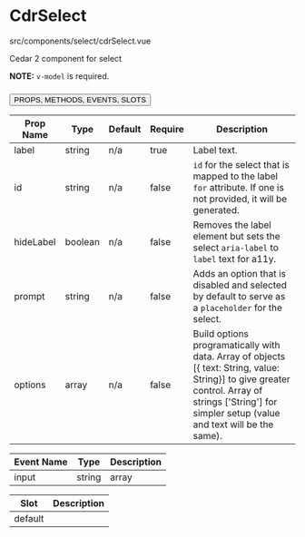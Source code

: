 # <span class="display-name">CdrSelect</span>


<span class="file">src/components/select/cdrSelect.vue<span>


Cedar 2 component for select

**NOTE:** `v-model` is required.

### <button class='title'>PROPS, METHODS, EVENTS, SLOTS</button>

Prop Name | Type | Default | Require | Description
--- | --- | --- | --- | ---
label | string | n/a | true | Label text.
id | string | n/a | false | `id` for the select that is mapped to the label `for` attribute. If one is not provided, it will be generated.
hideLabel | boolean | n/a | false | Removes the label element but sets the select `aria-label` to `label` text for a11y.
prompt | string | n/a | false | Adds an option that is disabled and selected by default to serve as a `placeholder` for the select.
options | array | n/a | false | Build options programatically with data. Array of objects [{ text: String, value: String}] to give greater control. Array of strings ['String'] for simpler setup (value and text will be the same).

Event Name | Type | Description
--- | --- | ---
input | string|array | Current input value. Fires when

Slot | Description
--- | ---
default | 
